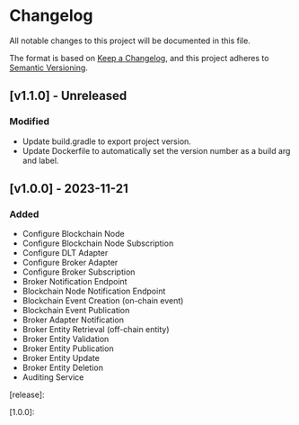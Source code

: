 # Changelog
All notable changes to this project will be documented in this file.

The format is based on [Keep a Changelog](https://keepachangelog.com/en/1.0.0/),
and this project adheres to [Semantic Versioning](https://semver.org/spec/v2.0.0.html).

## [v1.1.0] - Unreleased

### Modified
- Update build.gradle to export project version.
- Update Dockerfile to automatically set the version number as a build arg and label.

## [v1.0.0] - 2023-11-21

### Added
- Configure Blockchain Node
- Configure Blockchain Node Subscription
- Configure DLT Adapter
- Configure Broker Adapter
- Configure Broker Subscription
- Broker Notification Endpoint
- Blockchain Node Notification Endpoint
- Blockchain Event Creation (on-chain event)
- Blockchain Event Publication
- Broker Adapter Notification
- Broker Entity Retrieval (off-chain entity)
- Broker Entity Validation
- Broker Entity Publication
- Broker Entity Update
- Broker Entity Deletion
- Auditing Service



[release]:

[1.0.0]: 
